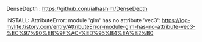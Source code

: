 DenseDepth : https://github.com/ialhashim/DenseDepth

INSTALL:
AttributeError: module 'glm' has no attribute 'vec3':
https://log-mylife.tistory.com/entry/AttributeError-module-glm-has-no-attribute-vec3-%EC%97%90%EB%9F%AC-%ED%95%B4%EA%B2%B0
